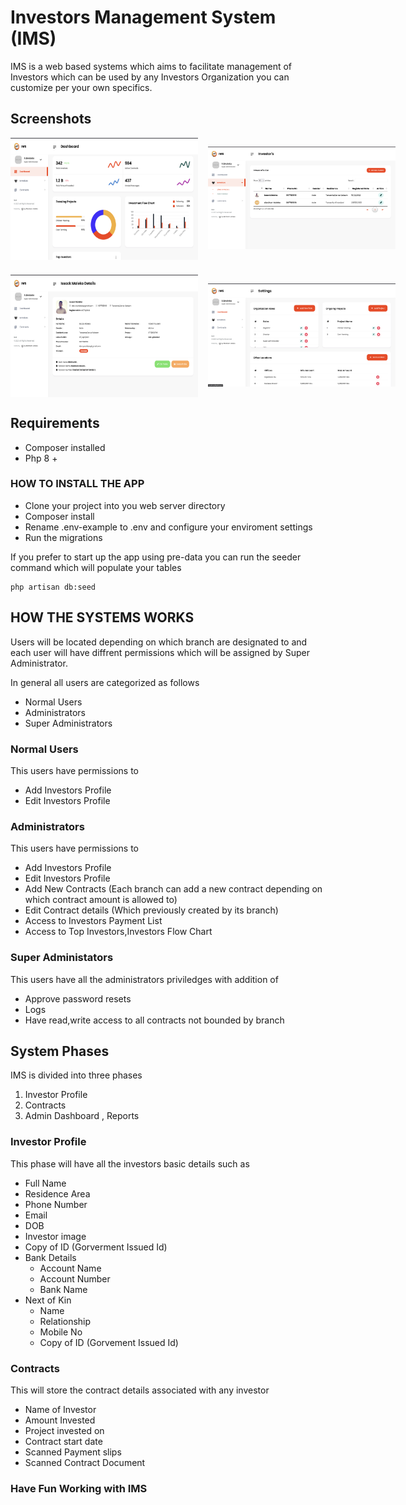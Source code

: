 

# Investors Management System (IMS)

IMS is a web based systems which aims to facilitate management of Investors which can be used by any Investors Organization you can customize per your own specifics.

## Screenshots
<div style="display:flex;">
<img
  src="public/images/screenshots/IMS-1.png"
  alt="Alt text"
  title="Optional title"
  style="display: inline-block;  margin-right: 1rem; max-width: 300px">

<img
  src="public/images/screenshots/IMS-2.png"
  alt="Alt text"
  title="Optional title"
  style="display: inline-block; margin-right: 1rem; max-width: 300px">
</div>

<div style="display:flex; margin-top:1.5rem;">
<img
  src="public/images/screenshots/IMS-3.png"
  alt="Alt text"
  title="Optional title"
  style="display: inline-block;  margin-right: 1rem; max-width: 300px">

  <img
  src="public/images/screenshots/IMS-4.png"
  alt="Alt text"
  title="Optional title"
  style="display: inline-block;  margin-right: 1rem; max-width: 300px">
</div>

## Requirements
- Composer installed
- Php 8 +

### HOW TO INSTALL THE APP
- Clone your project into you web server directory
- Composer install
- Rename .env-example to .env and configure your enviroment settings
- Run the migrations

If you prefer to start up the app using pre-data you can run the seeder command which will populate your tables

```
php artisan db:seed
```
## HOW THE SYSTEMS WORKS

Users will be located depending on which branch are designated to and each user will have diffrent permissions which will be assigned by Super Administrator.

In general all users are categorized as follows
- Normal Users
- Administrators
- Super Administrators

### Normal Users
This users have permissions to
- Add Investors Profile 
- Edit Investors Profile 

### Administrators
This users have permissions to
- Add Investors Profile
- Edit Investors Profile
- Add New Contracts (Each branch can add a new contract depending on which contract amount is allowed to) 
- Edit Contract details (Which previously created by its branch) 
- Access to Investors Payment List
- Access to Top Investors,Investors Flow Chart 

### Super Administators
This users have all the administrators priviledges with addition of
- Approve password resets
- Logs 
- Have read,write access to all contracts not bounded by branch


## System Phases
IMS is divided into three phases

1.  Investor Profile
2. Contracts
3.  Admin Dashboard , Reports

### Investor Profile
This phase will have all the investors basic details such as

- Full Name
- Residence Area
- Phone Number
- Email
- DOB
- Investor image
- Copy of ID (Gorverment Issued Id)
- Bank Details
   - Account Name
   - Account Number
   - Bank Name
- Next of Kin
  - Name
  - Relationship
  - Mobile No
  - Copy of ID (Gorvement Issued Id)

### Contracts
This will store the contract details associated with any investor
- Name of Investor
- Amount Invested
- Project invested on
- Contract start date
- Scanned Payment slips
- Scanned Contract Document

### Have Fun Working with IMS

